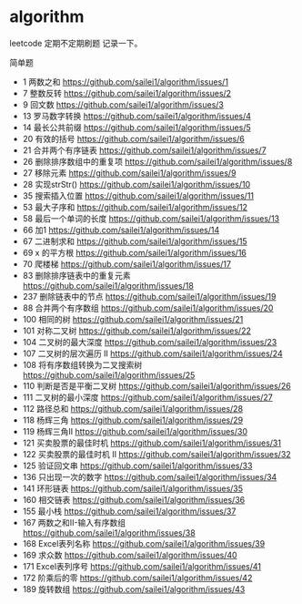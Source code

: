 # algorithm
leetcode
 定期不定期刷题   记录一下。

简单题
* 1 两数之和 https://github.com/sailei1/algorithm/issues/1
* 7 整数反转 https://github.com/sailei1/algorithm/issues/2
* 9 回文数  https://github.com/sailei1/algorithm/issues/3
* 13 罗马数字转换 https://github.com/sailei1/algorithm/issues/4
* 14 最长公共前缀 https://github.com/sailei1/algorithm/issues/5
* 20 有效的括号 https://github.com/sailei1/algorithm/issues/6
* 21 合并两个有序链表 https://github.com/sailei1/algorithm/issues/7
* 26 删除排序数组中的重复项 https://github.com/sailei1/algorithm/issues/8
* 27 移除元素  https://github.com/sailei1/algorithm/issues/9
* 28 实现strStr() https://github.com/sailei1/algorithm/issues/10
* 35 搜索插入位置  https://github.com/sailei1/algorithm/issues/11
* 53 最大子序和   https://github.com/sailei1/algorithm/issues/12
* 58 最后一个单词的长度 https://github.com/sailei1/algorithm/issues/13
* 66 加1   https://github.com/sailei1/algorithm/issues/14
* 67 二进制求和  https://github.com/sailei1/algorithm/issues/15
* 69 x 的平方根   https://github.com/sailei1/algorithm/issues/16
* 70 爬楼梯       https://github.com/sailei1/algorithm/issues/17
* 83 删除排序链表中的重复元素 https://github.com/sailei1/algorithm/issues/18
* 237 删除链表中的节点 https://github.com/sailei1/algorithm/issues/19
* 88  合并两个有序数组 https://github.com/sailei1/algorithm/issues/20
* 100 相同的树 https://github.com/sailei1/algorithm/issues/21
* 101 对称二叉树 https://github.com/sailei1/algorithm/issues/22
* 104 二叉树的最大深度 https://github.com/sailei1/algorithm/issues/23
* 107 二叉树的层次遍历 II https://github.com/sailei1/algorithm/issues/24
* 108 将有序数组转换为二叉搜索树 https://github.com/sailei1/algorithm/issues/25
* 110 判断是否是平衡二叉树 https://github.com/sailei1/algorithm/issues/26
* 111 二叉树的最小深度 https://github.com/sailei1/algorithm/issues/27
* 112 路径总和 https://github.com/sailei1/algorithm/issues/28
* 118 杨辉三角 https://github.com/sailei1/algorithm/issues/29
* 119 杨辉三角II https://github.com/sailei1/algorithm/issues/30
* 121 买卖股票的最佳时机 https://github.com/sailei1/algorithm/issues/31
* 122 买卖股票的最佳时机 II https://github.com/sailei1/algorithm/issues/32
* 125 验证回文串 https://github.com/sailei1/algorithm/issues/33
* 136 只出现一次的数字 https://github.com/sailei1/algorithm/issues/34
* 141 环形链表 https://github.com/sailei1/algorithm/issues/35
* 160 相交链表 https://github.com/sailei1/algorithm/issues/36
* 155 最小栈 https://github.com/sailei1/algorithm/issues/37
* 167 两数之和II-输入有序数组 https://github.com/sailei1/algorithm/issues/38
* 168 Excel表列名称 https://github.com/sailei1/algorithm/issues/39
* 169 求众数 https://github.com/sailei1/algorithm/issues/40
* 171 Excel表列序号 https://github.com/sailei1/algorithm/issues/41
* 172 阶乘后的零 https://github.com/sailei1/algorithm/issues/42
* 189 旋转数组 https://github.com/sailei1/algorithm/issues/43